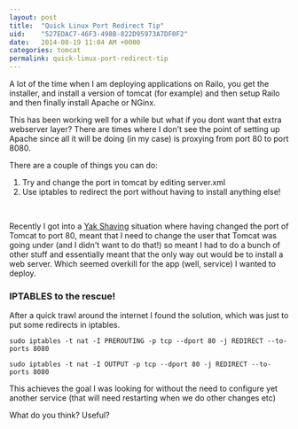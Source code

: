 ```yaml
---
layout: post
title:  "Quick Linux Port Redirect Tip"
uid:	"527EDAC7-46F3-498B-822D95973A7DF0F2"
date:   2014-08-19 11:04 AM +0000
categories: tomcat
permalink: quick-limux-port-redirect-tip
---
```

<p>A lot of the time when I am deploying applications on Railo, you get the installer, and install a version of tomcat (for example) and then setup Railo and then finally install Apache or NGinx.</p>

<p>This has been working well for a while but what if you dont want that extra webserver layer? There are times where I don&#39;t see the point of setting up Apache since all it will be doing (in my case) is proxying from port 80 to port 8080.</p>

<p>There are a couple of things you can do:</p>

<ol>
	<li>Try and change the port in tomcat by editing server.xml</li>
	<li>Use iptables to redirect the port without having to install anything else!</li>
</ol>

<p>&nbsp;</p>

<p>Recently I got into a <a href="http://projects.csail.mit.edu/gsb/old-archive/gsb-archive/gsb2000-02-11.html" target="_new">Yak Shaving</a> situation where having changed the port of Tomcat to port 80, meant that I need to change the user that Tomcat was going under (and I didn&#39;t want to do that!) so meant I had to do a bunch of other stuff and essentially meant that the only way out would be to install a web server. Which seemed overkill for the app (well, service) I wanted to deploy.</p>

<h3>IPTABLES to the rescue!</h3>

<p>After a quick trawl around the internet I found the solution, which was just to put some redirects in iptables.</p>

<p><code>sudo iptables -t nat -I PREROUTING -p tcp --dport 80 -j REDIRECT --to-ports 8080</code></p>

<p><code>sudo iptables -t nat -I OUTPUT -p tcp --dport 80 -j REDIRECT --to-ports 8080</code></p>

<p>This achieves the goal I was looking for without the need to configure yet another service (that will need restarting when we do other changes etc)</p>

<p>What do you think? Useful?</p>